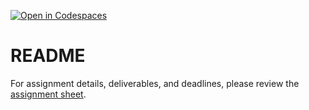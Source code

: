 [![Open in Codespaces](https://classroom.github.com/assets/launch-codespace-2972f46106e565e64193e422d61a12cf1da4916b45550586e14ef0a7c637dd04.svg)](https://classroom.github.com/open-in-codespaces?assignment_repo_id=16907030)
# README

For assignment details, deliverables, and deadlines, please review the [assignment sheet](https://cdgd-304-01-fa24.courses.baizman.com/assignments/06.html).




